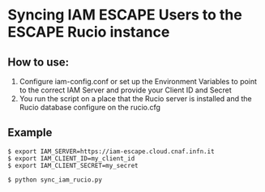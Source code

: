 # Syncing IAM ESCAPE Users to the ESCAPE Rucio instance

## How to use:

1) Configure iam-config.conf or set up the Environment Variables to point to the correct IAM Server and provide your Client ID and Secret
2) You run the script on a place that the Rucio server is installed and the Rucio database configure on the rucio.cfg

## Example
    $ export IAM_SERVER=https://iam-escape.cloud.cnaf.infn.it
    $ export IAM_CLIENT_ID=my_client_id
    $ export IAM_CLIENT_SECRET=my_secret

    $ python sync_iam_rucio.py

